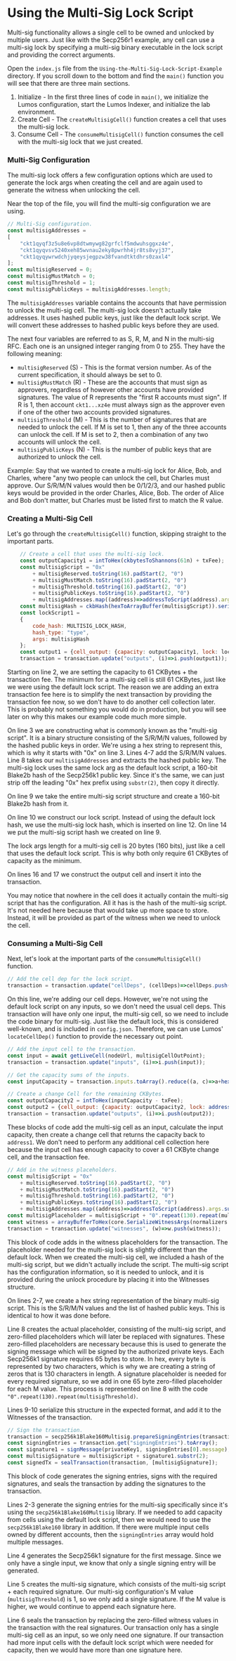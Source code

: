 # Using the Multi-Sig Lock Script

Multi-sig functionality allows a single cell to be owned and unlocked by multiple users. Just like with the Secp256r1 example, any cell can use a multi-sig lock by specifying a multi-sig binary executable in the lock script and providing the correct arguments.

Open the `index.js` file from the `Using-the-Multi-Sig-Lock-Script-Example` directory. If you scroll down to the bottom and find the `main()` function you will see that there are three main sections.

1. Initialize - In the first three lines of code in `main()`, we initialize the Lumos configuration, start the Lumos Indexer, and initialize the lab environment.
2. Create Cell - The `createMultisigCell()` function creates a cell that uses the multi-sig lock.
3. Consume Cell - The `consumeMultisigCell()` function consumes the cell with the multi-sig lock that we just created.

### Multi-Sig Configuration

The multi-sig lock offers a few configuration options which are used to generate the lock args when creating the cell and are again used to generate the witness when unlocking the cell.

Near the top of the file, you will find the multi-sig configuration we are using. 

```javascript
// Multi-Sig configuration.
const multisigAddresses =
[
	"ckt1qyqf3z5u8e6vp8dtwmywg82grfclf5mdwuhsggxz4e",
	"ckt1qyqvsv5240xeh85wvnau2eky8pwrhh4jr8ts8vyj37",
	"ckt1qyqywrwdchjyqeysjegpzw38fvandtktdhrs0zaxl4"
];
const multisigReserved = 0;
const multisigMustMatch = 0;
const multisigThreshold = 1;
const multisigPublicKeys = multisigAddresses.length;
```

The `multisigAddresses` variable contains the accounts that have permission to unlock the multi-sig cell. The multi-sig lock doesn't actually take addresses. It uses hashed public keys, just like the default lock script. We will convert these addresses to hashed public keys before they are used.

The next four variables are referred to as S, R, M, and N in the multi-sig RFC. Each one is an unsigned integer ranging from 0 to 255. They have the following meaning:

* `multisigReserved` \(S\) - This is the format version number. As of the current specification, it should always be set to 0.
* `multisigMustMatch` \(R\) - These are the accounts that must sign as approvers, regardless of however other accounts have provided signatures. The value of R represents the "first R accounts must sign". If R is 1, then account `ckt1...xz4e` must always sign as the approver even if one of the other two accounts provided signatures.
* `multisigThreshold` \(M\) - This is the number of signatures that are needed to unlock the cell. If M is set to 1, then any of the three accounts can unlock the cell. If M is set to 2, then a combination of any two accounts will unlock the cell.
* `multisigPublicKeys` \(N\) - This is the number of public keys that are authorized to unlock the cell. 

Example: Say that we wanted to create a multi-sig lock for Alice, Bob, and Charles, where "any two people can unlock the cell, but Charles must approve. Our S/R/M/N values would then be 0/1/2/3, and our hashed public keys would be provided in the order Charles, Alice, Bob. The order of Alice and Bob don't matter, but Charles must be listed first to match the R value.

### Creating a Multi-Sig Cell

Let's go through the `createMultisigCell()` function, skipping straight to the important parts.

```javascript
	// Create a cell that uses the multi-sig lock.
	const outputCapacity1 = intToHex(ckbytesToShannons(61n) + txFee);
	const multisigScript = "0x"
		+ multisigReserved.toString(16).padStart(2, "0")
		+ multisigMustMatch.toString(16).padStart(2, "0")
		+ multisigThreshold.toString(16).padStart(2, "0")
		+ multisigPublicKeys.toString(16).padStart(2, "0")
		+ multisigAddresses.map((address)=>addressToScript(address).args.substr(2)).join("");
	const multisigHash = ckbHash(hexToArrayBuffer(multisigScript)).serializeJson().substr(0, 42);
	const lockScript1 =
	{
		code_hash: MULTISIG_LOCK_HASH,
		hash_type: "type",
		args: multisigHash
	};
	const output1 = {cell_output: {capacity: outputCapacity1, lock: lockScript1, type: null}, data: "0x"};
	transaction = transaction.update("outputs", (i)=>i.push(output1));
```

Starting on line 2, we are setting the capacity to 61 CKBytes + the transaction fee. The minimum for a multi-sig cell is still 61 CKBytes, just like we were using the default lock script. The reason we are adding an extra transaction fee here is to simplify the next transaction by providing the transaction fee now, so we don't have to do another cell collection later. This is probably not something you would do in production, but you will see later on why this makes our example code much more simple.

On line 3 we are constructing what is commonly known as the "multi-sig script". It is a binary structure consisting of the S/R/M/N values, followed by the hashed public keys in order. We're using a hex string to represent this, which is why it starts with "0x" on line 3. Lines 4-7 add the S/R/M/N values. Line 8 takes our `multisigAddresses` and extracts the hashed public key. The multi-sig lock uses the same lock arg as the default lock script, a 160-bit Blake2b hash of the Secp256k1 public key. Since it's the same, we can just strip off the leading "0x" hex prefix using `substr(2)`, then copy it directly.

On line 9 we take the entire multi-sig script structure and create a 160-bit Blake2b hash from it.

On line 10 we construct our lock script. Instead of using the default lock hash, we use the multi-sig lock hash, which is inserted on line 12. On line 14 we put the multi-sig script hash we created on line 9.

The lock args length for a multi-sig cell is 20 bytes \(160 bits\), just like a cell that uses the default lock script. This is why both only require 61 CKBytes of capacity as the minimum. 

On lines 16 and 17 we construct the output cell and insert it into the transaction.

You may notice that nowhere in the cell does it actually contain the multi-sig script that has the configuration. All it has is the hash of the multi-sig script. It's not needed here because that would take up more space to store. Instead, it will be provided as part of the witness when we need to unlock the cell.

### Consuming a Multi-Sig Cell

Next, let's look at the important parts of the `consumeMultisigCell()` function.

```javascript
// Add the cell dep for the lock script.
transaction = transaction.update("cellDeps", (cellDeps)=>cellDeps.push(locateCellDep({code_hash: MULTISIG_LOCK_HASH, hash_type: "type"})));
```

On this line, we're adding our cell deps. However, we're not using the default lock script on any inputs, so we don't need the usual cell deps. This transaction will have only one input, the multi-sig cell, so we need to include the code binary for multi-sig. Just like the default lock, this is considered well-known, and is included in `config.json`. Therefore, we can use Lumos' `locateCellDep()` function to provide the necessary out point.

```javascript
// Add the input cell to the transaction.
const input = await getLiveCell(nodeUrl, multisigCellOutPoint);
transaction = transaction.update("inputs", (i)=>i.push(input));

// Get the capacity sums of the inputs.
const inputCapacity = transaction.inputs.toArray().reduce((a, c)=>a+hexToInt(c.cell_output.capacity), 0n);

// Create a change Cell for the remaining CKBytes.
const outputCapacity2 = intToHex(inputCapacity - txFee);
const output2 = {cell_output: {capacity: outputCapacity2, lock: addressToScript(address1), type: null}, data: "0x"};
transaction = transaction.update("outputs", (i)=>i.push(output2));
```

These blocks of code add the multi-sig cell as an input, calculate the input capacity, then create a change cell that returns the capacity back to `address1`. We don't need to perform any additional cell collection here because the input cell has enough capacity to cover a 61 CKByte change cell, and the transaction fee.

```javascript
// Add in the witness placeholders.
const multisigScript = "0x"
	+ multisigReserved.toString(16).padStart(2, "0")
	+ multisigMustMatch.toString(16).padStart(2, "0")
	+ multisigThreshold.toString(16).padStart(2, "0")
	+ multisigPublicKeys.toString(16).padStart(2, "0")
	+ multisigAddresses.map((address)=>addressToScript(address).args.substr(2)).join("");
const multisigPlaceholder = multisigScript + "0".repeat(130).repeat(multisigThreshold);
const witness = arrayBufferToHex(core.SerializeWitnessArgs(normalizers.NormalizeWitnessArgs({lock: multisigPlaceholder})));
transaction = transaction.update("witnesses", (w)=>w.push(witness));
```

This block of code adds in the witness placeholders for the transaction. The placeholder needed for the multi-sig lock is slightly different than the default lock. When we created the multi-sig cell, we included a hash of the multi-sig script, but we didn't actually include the script. The multi-sig script has the configuration information, so it is needed to unlock, and it is provided during the unlock procedure by placing it into the Witnesses structure.

On lines 2-7, we create a hex string representation of the binary multi-sig script. This is the S/R/M/N values and the list of hashed public keys. This is identical to how it was done before.

Line 8 creates the actual placeholder, consisting of the multi-sig script, and zero-filled placeholders which will later be replaced with signatures. These zero-filled placeholders are necessary because this is used to generate the signing message which will be signed by the authorized private keys. Each Secp256k1 signature requires 65 bytes to store. In hex, every byte is represented by two characters, which is why we are creating a string of zeros that is 130 characters in length. A signature placeholder is needed for every required signature, so we add in one 65 byte zero-filled placeholder for each M value. This process is represented on line 8 with the code `"0".repeat(130).repeat(multisigThreshold)`.

Lines 9-10 serialize this structure in the expected format, and add it to the Witnesses of the transaction.

```javascript
// Sign the transaction.
transaction = secp256k1Blake160Multisig.prepareSigningEntries(transaction);
const signingEntries = transaction.get("signingEntries").toArray();
const signature1 = signMessage(privateKey1, signingEntries[0].message);
const multisigSignature = multisigScript + signature1.substr(2);
const signedTx = sealTransaction(transaction, [multisigSignature]);
```

This block of code generates the signing entries, signs with the required signatures, and seals the transaction by adding the signatures to the transaction.

Lines 2-3 generate the signing entries for the multi-sig specifically since it's using the  `secp256k1Blake160Multisig` library. If we needed to add capacity from cells using the default lock script, then we would need to use the `secp256k1Blake160` library in addition. If there were multiple input cells owned by different accounts, then the `signingEntries` array would hold multiple messages.

Line 4 generates the Secp256k1 signature for the first message. Since we only have a single input, we know that only a single signing entry will be generated.

Line 5 creates the multi-sig signature, which consists of the multi-sig script + each required signature. Our multi-sig configuration's M value \(`multisigThreshold`\) is 1, so we only add a single signature. If the M value is higher, we would continue to append each signature here.

Line 6 seals the transaction by replacing the zero-filled witness values in the transaction with the real signatures. Our transaction only has a single multi-sig cell as an input, so we only need one signature. If our transaction had more input cells with the default lock script which were needed for capacity, then we would have more than one signature here.

